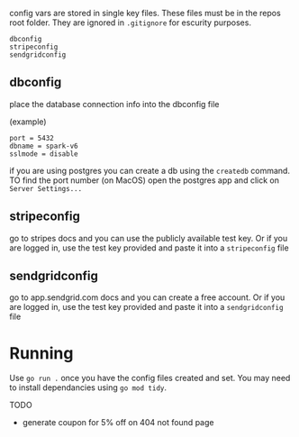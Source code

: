 config vars are stored in single key files. These files must be in the repos root folder. They are ignored in `.gitignore` for escurity purposes.

```
dbconfig
stripeconfig
sendgridconfig
```

## dbconfig
place the database connection info into the dbconfig file

(example)
```
port = 5432
dbname = spark-v6
sslmode = disable
```

if you are using postgres you can create a db using the `createdb` command. TO find the port number (on MacOS) open the postgres app and click on `Server Settings...`

## stripeconfig
go to stripes docs and you can use the publicly available test key. Or if you are logged in, use the test key provided and paste it into a `stripeconfig` file


## sendgridconfig
go to app.sendgrid.com docs and you can create a free account. Or if you are logged in, use the test key provided and paste it into a `sendgridconfig` file

# Running
Use `go run .` once you have the config files created and set.
You may need to install dependancies using `go mod tidy`.

TODO
- generate coupon for 5% off on 404 not found page
